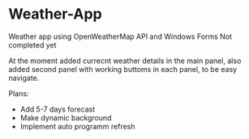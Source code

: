 # Weather-App
Weather app using OpenWeatherMap API and Windows Forms
Not completed yet

At the moment added currecnt weather details in the main panel, also added second panel with working buttoms in each panel, to be easy navigate.

Plans:
* Add 5-7 days forecast
* Make dynamic background
* Implement auto programm refresh
